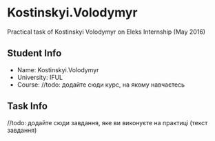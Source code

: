 # Kostinskyi.Volodymyr
Practical task of Kostinskyi Volodymyr on Eleks Internship (May 2016)

## Student Info
 
 * Name: Kostinskyi.Volodymyr
 * University: IFUL
 * Course: //todo: додайте сюди курс, на якому навчаєтесь
 
## Task Info
 
 //todo: додайте сюди завдання, яке ви виконуєте на практиці (текст завдання)
